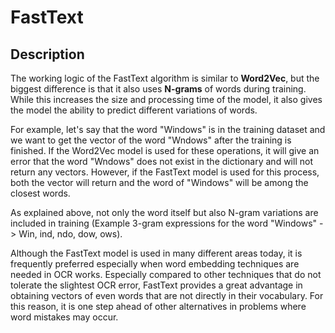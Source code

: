 # FastText

## Description

The working logic of the FastText algorithm is similar to **Word2Vec**, but the biggest difference is that it also uses **N-grams** of words during training.
While this increases the size and processing time of the model, it also gives the model the ability to predict different variations of words.

For example, let's say that the word "Windows" is in the training dataset and we want to get the vector of the word "Wndows" after the training is finished. If the Word2Vec model is used for these operations, it will give an error that the word "Wndows" does not exist in the dictionary and will not return any vectors. However, if the FastText model is used for this process, both the vector will return and the word of "Windows" will be among the closest words.

As explained above, not only the word itself but also N-gram variations are included in training (Example 3-gram expressions for the word "Windows" -> Win, ind, ndo, dow, ows).

Although the FastText model is used in many different areas today, it is frequently preferred especially when word embedding techniques are needed in OCR works.
Especially compared to other techniques that do not tolerate the slightest OCR error, FastText provides a great advantage in obtaining vectors of even words that are not directly in their vocabulary.
For this reason, it is one step ahead of other alternatives in problems where word mistakes may occur.
